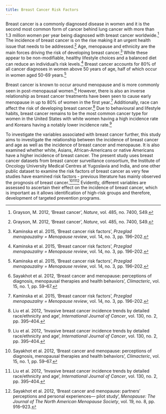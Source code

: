 ```yaml
---
title: Breast Cancer Risk Factors
---
```


Breast cancer is a commonly diagnosed disease in women and it is the second most common form of cancer behind lung cancer with more than 1.3 million women per year being diagnosed with breast cancer worldwide.[^1] The incidence of breast cancer is on the rise making it an urgent health issue that needs to be addressed.[^1] Age, menopause and ethnicity are the main forces driving the risk of developing breast cancer.[^2] While these appear to be non-modifiable, healthy lifestyle choices and a balanced diet can reduce an individual’s risk levels.[^2] Breast cancer accounts for 80% of all cancer diagnoses in women above 50 years of age, half of which occur in women aged 50-69 years.[^2]

Breast cancer is known to occur around menopause and is more commonly seen in post-menopausal women.[^3] However, there is also an inverse relationship as breast cancer treatments have been seen to cause early menopause in up to 80% of women in the first year.[^2] Additionally, race can affect the risk of developing breast cancer.[^4] Due to behavioural and lifestyle habits, breast cancer remains to be the most common cancer type for women in the United States with white women having a high incidence rate and Koreans having a notably lower incidence rate.[^4] 

To investigate the variables associated with breast cancer further, this study aims to investigate the relationship between the incidence of breast cancer and age as well as the incidence of breast cancer and menopause. It is also examined whether white, Asians, African-Americans or native Americans have a higher incidence of breast cancer. The present study uses breast cancer datasets from breast cancer surveillance consortium, the Institute of Oncology University Medical Centres at Yugoslavia and India, and one other public dataset to examine the risk factors of breast cancer as very few studies have examined risk factors - previous literature has mainly observed the prognosis of breast cancer.[^3][^4][^5] Evidently, different variables are assessed to ascertain their effect on the incidence of breast cancer, which is important as it allows identification of high-risk groups and therefore, development of targeted prevention programs.

[^1]: Grayson, M. 2012, ‘Breast cancer’, *Nature*, vol. 485, no. 7400, S49.
[^2]: Kaminska et al. 2015, ‘Breast cancer risk factors’, *Przeglad menopauzalny = Menopause review*, vol. 14, no. 3, pp. 196–202.
[^3]: Sayakhot et al. 2012, ‘Breast cancer and menopause: perceptions of diagnosis, menopausal therapies and health behaviors’, *Climacteric*, vol. 15, no. 1, pp. 59–67.
[^4]: Liu et al. 2012, ‘Invasive breast cancer incidence trends by detailed race/ethnicity and age’, *International Journal of Cancer*, vol. 130, no. 2, pp. 395–404.
[^5]: Sayakhot et al. 2012, ‘Breast cancer and menopause: partners’ perceptions and personal experiences— pilot study’, *Menopause: The Journal of The North American Menopause Society*, vol. 19, no. 8, pp. 916–923.
[^6]: Sweeney, C. 2004, ‘Risk Factors for Breast Cancer in Elderly Women’, *American Journal of Epidemiology*, vol. 160, no. 9, pp. 868-75.